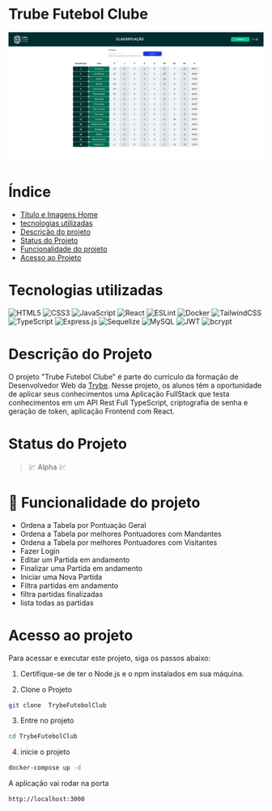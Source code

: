 # Trube Futebol Clube

![Trube Futebol Clube](readme/cardProject/main.png)

# Índice

* [Título e Imagens Home](#trube-futebol-clube)
* [tecnologias utilizadas](#tecnologias-utilizadas)
* [Descrição do projeto](#descrição-do-projeto)
* [Status do Projeto](#status-do-projeto)
* [Funcionalidade do projeto](#🔨-funcionalidade-do-projeto)
* [Acesso ao Projeto](#acesso-ao-projeto)

# Tecnologias utilizadas

![HTML5](https://img.shields.io/badge/html5-%23E34F26.svg?style=for-the-badge&logo=html5&logoColor=white)
![CSS3](https://img.shields.io/badge/css3-%231572B6.svg?style=for-the-badge&logo=css3&logoColor=white)
![JavaScript](https://img.shields.io/badge/javascript-%23323330.svg?style=for-the-badge&logo=javascript&logoColor=%23F7DF1E)
![React](https://img.shields.io/badge/react-%2320232a.svg?style=for-the-badge&logo=react&logoColor=%2361DAFB)
![ESLint](https://img.shields.io/badge/ESLint-4B3263?style=for-the-badge&logo=eslint&logoColor=white)
![Docker](https://img.shields.io/badge/docker-%230db7ed.svg?style=for-the-badge&logo=docker&logoColor=white)
![TailwindCSS](https://img.shields.io/badge/tailwindcss-%2338B2AC.svg?style=for-the-badge&logo=tailwind-css&logoColor=white)
![TypeScript](https://img.shields.io/badge/typescript-%23007ACC.svg?style=for-the-badge&logo=typescript&logoColor=white)
![Express.js](https://img.shields.io/badge/express.js-%23404d59.svg?style=for-the-badge&logo=express&logoColor=%2361DAFB)
![Sequelize](https://img.shields.io/badge/Sequelize-52B0E7?style=for-the-badge&logo=Sequelize&logoColor=white)
![MySQL](https://img.shields.io/badge/mysql-%2300f.svg?style=for-the-badge&logo=mysql&logoColor=white)
![JWT](https://img.shields.io/badge/JWT-black?style=for-the-badge&logo=JSON%20web%20tokens)
![bcrypt](https://img.shields.io/badge/bcrypt-%238511FA.svg?style=for-the-badge&logo=bcrypt&logoColor=white)

# Descrição do Projeto

O projeto "Trube Futebol Clube" é parte do currículo da formação de Desenvolvedor Web da [Trybe](https://www.betrybe.com/). Nesse projeto, os alunos têm a oportunidade de aplicar seus conhecimentos uma Aplicação FullStack que testa conhecimentos em um API Rest Full TypeScript, criptografia de senha e geração de token, aplicação Frontend com React. 

# Status do Projeto

> 💹 Alpha 💹

# 🔨 Funcionalidade do projeto

- Ordena a Tabela por Pontuação Geral
- Ordena a Tabela por melhores Pontuadores com Mandantes
- Ordena a Tabela por melhores Pontuadores com Visitantes
- Fazer Login
- Editar um Partida em andamento
- Finalizar uma Partida em andamento
- Iniciar uma Nova Partida
- Filtra partidas em andamento
- filtra partidas finalizadas
- lista todas as partidas

# Acesso ao projeto

Para acessar e executar este projeto, siga os passos abaixo:

1. Certifique-se de ter o Node.js e o npm instalados em sua máquina.

2. Clone o Projeto

```bash
git clone  TrybeFutebolClub
```

3. Entre no projeto

```bash
cd TrybeFutebolClub
```

4. inicie o projeto

```bash
docker-compose up -d
```

A aplicação vai rodar na porta

```bash
http://localhost:3000
```